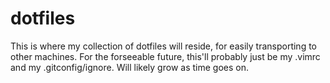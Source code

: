 # dotfiles
This is where my collection of dotfiles will reside, for easily transporting to other machines. For the forseeable future, this'll probably just be my .vimrc and my .gitconfig/ignore. Will likely grow as time goes on.
